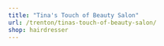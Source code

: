 ```yaml
---
title: "Tina's Touch of Beauty Salon"
url: /trenton/tinas-touch-of-beauty-salon/
shop: hairdresser
---
```

